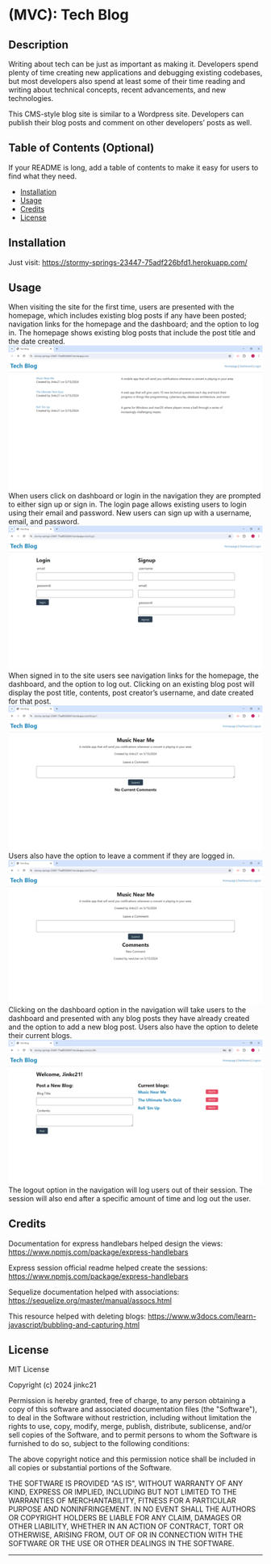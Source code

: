 # (MVC): Tech Blog

## Description

Writing about tech can be just as important as making it. Developers spend plenty of time creating new applications and debugging existing codebases, but most developers also spend at least some of their time reading and writing about technical concepts, recent advancements, and new technologies.

This CMS-style blog site is similar to a Wordpress site. Developers can publish their blog posts and comment on other developers’ posts as well.

## Table of Contents (Optional)

If your README is long, add a table of contents to make it easy for users to find what they need.

- [Installation](#installation)
- [Usage](#usage)
- [Credits](#credits)
- [License](#license)

## Installation

Just visit:
https://stormy-springs-23447-75adf226bfd1.herokuapp.com/

## Usage

When visiting the site for the first time, users are presented with the homepage, which includes existing blog posts if any have been posted; navigation links for the homepage and the dashboard; and the option to log in.
The homepage shows existing blog posts that include the post title and the date created.
![homepage](assets/images/homepage.png)
When users click on dashboard or login in the navigation they are prompted to either sign up or sign in.
The login page allows existing users to login using their email and password. New users can sign up with a username, email, and password.
![login](assets/images/login.png)
When signed in to the site users see navigation links for the homepage, the dashboard, and the option to log out.
Clicking on an existing blog post will display the post title, contents, post creator’s username, and date created for that post.
![blog](assets/images/blog.png)
Users also have the option to leave a comment if they are logged in.
![comment](assets/images/comment.png)
Clicking on the dashboard option in the navigation will take users to the dashboard and presented with any blog posts they have already created and the option to add a new blog post.
Users also have the option to delete their current blogs.
![dashboard](assets/images/dashboard.png)
The logout option in the navigation will log users out of their session.
The session will also end after a specific amount of time and log out the user.

## Credits
Documentation for express handlebars helped design the views:
https://www.npmjs.com/package/express-handlebars

Express session official readme helped create the sessions:
https://www.npmjs.com/package/express-handlebars

Sequelize documentation helped with associations:
https://sequelize.org/master/manual/assocs.html

This resource helped with deleting blogs:
https://www.w3docs.com/learn-javascript/bubbling-and-capturing.html

## License

MIT License

Copyright (c) 2024 jinkc21

Permission is hereby granted, free of charge, to any person obtaining a copy
of this software and associated documentation files (the "Software"), to deal
in the Software without restriction, including without limitation the rights
to use, copy, modify, merge, publish, distribute, sublicense, and/or sell
copies of the Software, and to permit persons to whom the Software is
furnished to do so, subject to the following conditions:

The above copyright notice and this permission notice shall be included in all
copies or substantial portions of the Software.

THE SOFTWARE IS PROVIDED "AS IS", WITHOUT WARRANTY OF ANY KIND, EXPRESS OR
IMPLIED, INCLUDING BUT NOT LIMITED TO THE WARRANTIES OF MERCHANTABILITY,
FITNESS FOR A PARTICULAR PURPOSE AND NONINFRINGEMENT. IN NO EVENT SHALL THE
AUTHORS OR COPYRIGHT HOLDERS BE LIABLE FOR ANY CLAIM, DAMAGES OR OTHER
LIABILITY, WHETHER IN AN ACTION OF CONTRACT, TORT OR OTHERWISE, ARISING FROM,
OUT OF OR IN CONNECTION WITH THE SOFTWARE OR THE USE OR OTHER DEALINGS IN THE
SOFTWARE.

---

